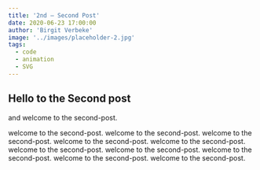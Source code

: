```yaml
---
title: '2nd — Second Post'
date: 2020-06-23 17:00:00
author: 'Birgit Verbeke'
image: '../images/placeholder-2.jpg'
tags:
  - code
  - animation
  - SVG
---
```


## Hello to the Second post

and welcome to the second-post.

welcome to the second-post. welcome to the second-post. welcome to the second-post. welcome to the second-post. welcome to the second-post. welcome to the second-post. welcome to the second-post. welcome to the second-post. welcome to the second-post. welcome to the second-post.
